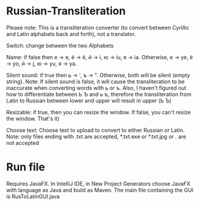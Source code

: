 # Russian-Transliteration
Please note: This is a transliteration converter
(to convert between Cyrillic and Latin alphabets back and forth), not a translator.

Switch: change between the two Alphabets

Name: if false then е -> e, ё -> ё, й -> i, ю -> iu, я -> ia. Otherwise,
е -> ye, ё -> yo, й -> j, ю -> yu, я -> ya.

Silent sound: if true then ь -> ', ъ -> ". Otherwise, both will be silent (empty string).
Note: If silent sound is false, it will cause the transliteration to be inaccurate when converting words with
ь or ъ. Also, I haven't figured out how to differentiate between Ь Ъ and ь ъ, therefore the transliteration from Latin
to Russian between lower and upper will result in upper (Ь Ъ)

Resizable: if true, then you can resize the window. If false, you can't resize the window. That's it)

Choose text: Choose text to upload to convert to either Russian or Latin. Note: only files ending with .txt
are accepted, *.txt.exe or *.txt.jpg or *.* are not accepted

# Run file
Requires JavaFX. In IntelliJ IDE, in New Project Generators choose JavaFX with language as Java and build as Maven.
The main file containing the GUI is RusToLatinGUI.java
